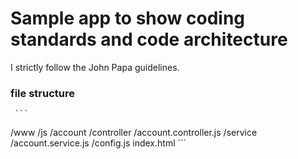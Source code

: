 # Sample app to show coding standards and code architecture
I strictly follow the John Papa guidelines.
   
### file structure
   
  
  
     ```
/www
  /js
    /account
      /controller
        /account.controller.js
      /service
        /account.service.js
      /config.js
index.html
    ```


    
